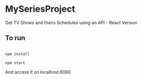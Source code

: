 # MySeriesProject

Get TV Shows and theirs Schedules using an API - React Version

## To run

```bash
	
npm install

npm start

```

And access it on localhost:8080
